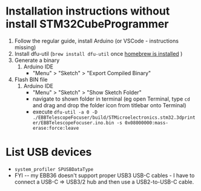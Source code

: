 # Installation instructions without install STM32CubeProgrammer

1. Follow the regular guide, install Arduino (or VSCode - instructions missing)
2. Install dfu-util (`brew install dfu-util` once [homebrew is installed](https://www.brew.sh) )
3. Generate a binary
    1. Arduino IDE
        - "Menu" > "Sketch" > "Export Compiled Binary"
4. Flash BIN file
    1. Arduino IDE
        -  "Menu" > "Sketch" > "Show Sketch Folder"
        - navigate to shown folder in terminal (eg open Terminal, type `cd ` and drag and drop the folder icon from titlebar onto Terminal)
        - execute `dfu-util -a 0 -D ./EBBTelescopeFocuser/build/STMicroelectronics.stm32.3dprinter/EBBTelescopeFocuser.ino.bin -s 0x08000000:mass-erase:force:leave`

# List USB devices

- `system_profiler SPUSBDataType`
- FYI -- my EBB36 doesn't support proper USB3 USB-C cables - I have to connect a USB-C => USB3/2 hub and then use a USB2-to-USB-C cable.
